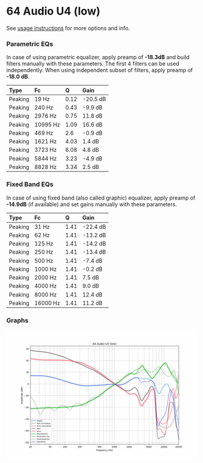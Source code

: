 # 64 Audio U4 (low)
See [usage instructions](https://github.com/jaakkopasanen/AutoEq#usage) for more options and info.

### Parametric EQs
In case of using parametric equalizer, apply preamp of **-18.3dB** and build filters manually
with these parameters. The first 4 filters can be used independently.
When using independent subset of filters, apply preamp of **-18.0 dB**.

| Type    | Fc       |    Q | Gain     |
|:--------|:---------|:-----|:---------|
| Peaking | 19 Hz    | 0.12 | -20.5 dB |
| Peaking | 240 Hz   | 0.43 | -9.9 dB  |
| Peaking | 2976 Hz  | 0.75 | 11.8 dB  |
| Peaking | 10995 Hz | 1.09 | 16.6 dB  |
| Peaking | 469 Hz   | 2.6  | -0.9 dB  |
| Peaking | 1621 Hz  | 4.03 | 1.4 dB   |
| Peaking | 3723 Hz  | 6.08 | 4.8 dB   |
| Peaking | 5844 Hz  | 3.23 | -4.9 dB  |
| Peaking | 8828 Hz  | 3.34 | 2.5 dB   |

### Fixed Band EQs
In case of using fixed band (also called graphic) equalizer, apply preamp of **-14.9dB**
(if available) and set gains manually with these parameters.

| Type    | Fc       |    Q | Gain     |
|:--------|:---------|:-----|:---------|
| Peaking | 31 Hz    | 1.41 | -22.4 dB |
| Peaking | 62 Hz    | 1.41 | -13.2 dB |
| Peaking | 125 Hz   | 1.41 | -14.2 dB |
| Peaking | 250 Hz   | 1.41 | -13.4 dB |
| Peaking | 500 Hz   | 1.41 | -7.4 dB  |
| Peaking | 1000 Hz  | 1.41 | -0.2 dB  |
| Peaking | 2000 Hz  | 1.41 | 7.5 dB   |
| Peaking | 4000 Hz  | 1.41 | 9.0 dB   |
| Peaking | 8000 Hz  | 1.41 | 12.4 dB  |
| Peaking | 16000 Hz | 1.41 | 11.2 dB  |

### Graphs
![](./64%20Audio%20U4%20(low).png)
